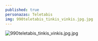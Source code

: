 ```yaml
---
published: true
personazas: Teletabis
img: 990teletabis_tinkis_vinkis.jpg.jpg
---
```

![990teletabis_tinkis_vinkis.jpg.jpg]({{site.baseurl}}/img/personazai/990teletabis_tinkis_vinkis.jpg.jpg)


